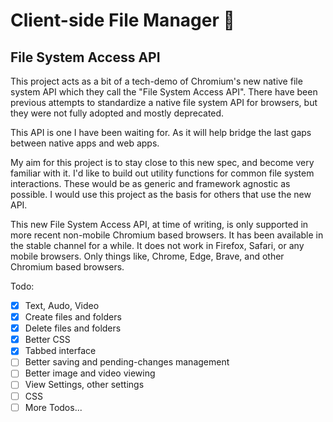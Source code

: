 # Client-side File Manager 📂

## File System Access API

This project acts as a bit of a tech-demo of Chromium's new native file system API which they call the "File System Access API". There have been previous attempts to standardize a native file system API for browsers, but they were not fully adopted and mostly deprecated.

This API is one I have been waiting for. As it will help bridge the last gaps between native apps and web apps.

My aim for this project is to stay close to this new spec, and become very familiar with it. I'd like to build out utility functions for common file system interactions. These would be as generic and framework agnostic as possible. I would use this project as the basis for others that use the new API.

This new File System Access API, at time of writing, is only supported in more recent non-mobile Chromium based browsers. It has been available in the stable channel for a while. It does not work in Firefox, Safari, or any mobile browsers. Only things like, Chrome, Edge, Brave, and other Chromium based browsers.

Todo:

 - [X] Text, Audo, Video
 - [X] Create files and folders
 - [X] Delete files and folders
 - [X] Better CSS
 - [X] Tabbed interface
 - [ ] Better saving and pending-changes management
 - [ ] Better image and video viewing
 - [ ] View Settings, other settings
 - [ ] CSS
 - [ ] More Todos...
